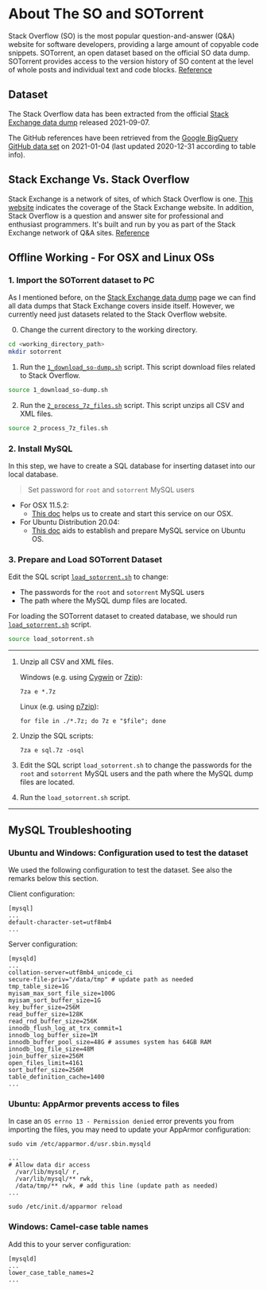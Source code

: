 # About The SO and SOTorrent
Stack Overflow (SO) is the most popular question-and-answer (Q&A) website for software developers, providing a large amount of copyable code snippets. SOTorrent, an open dataset based on the official SO data dump. SOTorrent provides access to the version history of SO content at the level of whole posts and individual text and code blocks. 
[Reference](https://arxiv.org/pdf/1809.02814.pdf)


## Dataset

The Stack Overflow data has been extracted from the official [Stack Exchange data dump](https://archive.org/details/stackexchange) released 2021-09-07. 

The GitHub references have been retrieved from the [Google BigQuery GitHub data set](https://cloud.google.com/bigquery/public-data/github) on 2021-01-04 (last updated 2020-12-31 according to table info).



## Stack Exchange Vs. Stack Overflow

Stack Exchange is a network of sites, of which Stack Overflow is one. [This website](https://stackexchange.com/sites) indicates the coverage of the Stack Exchange website. In addition, Stack Overflow is a question and answer site for professional and enthusiast programmers. It's built and run by you as part of the Stack Exchange network of Q&A sites. 
[Reference](https://meta.stackexchange.com/questions/79593/what-is-the-difference-between-stack-overflow-and-stack-exchange)


## Offline Working - For OSX and Linux OSs

### 1. Import the SOTorrent dataset to PC

As I mentioned before, on the [Stack Exchange data dump](https://archive.org/details/stackexchange) page we can find all data dumps that Stack Exchange covers inside itself. However, we currently need just datasets related to the Stack Overflow website.
 
 0. Change the current directory to the working directory.
 ```sh
 cd <working_directory_path>
 mkdir sotorrent
 ```
 1. Run the [`1_download_so-dump.sh`](so-dump/1_download_so-dump.sh) script. This script download files related to Stack Overflow.
 ```sh
 source 1_download_so-dump.sh
 ```
 2. Run the [`2_process_7z_files.sh`](so-dump/2_process_7z_files.sh)  script. This script unzips all CSV and XML files.
 ```sh
 source 2_process_7z_files.sh
 ```

### 2. Install MySQL 
In this step, we have to create a SQL database for inserting dataset into our local database. 

> Set password for `root` and `sotorrent` MySQL users

* For OSX 11.5.2:
	- [This doc](https://flaviocopes.com/mysql-how-to-install/) helps us to create and start this service on our OSX.
* For Ubuntu Distribution 20.04:
	- [This doc](https://www.digitalocean.com/community/tutorials/how-to-install-mysql-on-ubuntu-18-04) aids to establish and prepare MySQL service on Ubuntu OS.

### 3. Prepare and Load SOTorrent Dataset

Edit the SQL script [`load_sotorrent.sh`](load_sotorrent.sh) to change:
- The passwords for the `root` and `sotorrent` MySQL users
- The path where the MySQL dump files are located.

For loading the SOTorrent dataset to created database, we should run [`load_sotorrent.sh`](load_sotorrent.sh) script.
```sh
source load_sotorrent.sh
```



----

1. Unzip all CSV and XML files.

   Windows (e.g. using [Cygwin](https://www.cygwin.com/) or [7zip](https://www.7-zip.org/)):

   `7za e *.7z`

   Linux (e.g. using [p7zip](https://sourceforge.net/projects/p7zip/)):

   `for file in ./*.7z; do 7z e "$file"; done`

2. Unzip the SQL scripts:

	`7za e sql.7z -osql`
  
3. Edit the SQL script `load_sotorrent.sh` to change the passwords for the `root` and `sotorrent` MySQL users and the path where the MySQL dump files are located.

4. Run the `load_sotorrent.sh` script.

----


## MySQL Troubleshooting

### Ubuntu and Windows: Configuration used to test the dataset

We used the following configuration to test the dataset. See also the remarks below this section.

Client configuration:

    [mysql]
    ...
    default-character-set=utf8mb4
    ...

Server configuration:

    [mysqld]
    ...
    collation-server=utf8mb4_unicode_ci
    secure-file-priv="/data/tmp" # update path as needed
    tmp_table_size=1G
    myisam_max_sort_file_size=100G
    myisam_sort_buffer_size=1G
    key_buffer_size=256M
    read_buffer_size=128K
    read_rnd_buffer_size=256K
    innodb_flush_log_at_trx_commit=1
    innodb_log_buffer_size=1M
    innodb_buffer_pool_size=48G # assumes system has 64GB RAM
    innodb_log_file_size=48M
    join_buffer_size=256M
    open_files_limit=4161
    sort_buffer_size=256M
    table_definition_cache=1400
    ...

### Ubuntu: AppArmor prevents access to files

In case an `OS errno 13 - Permission denied` error prevents you from importing the files, you may need to update your AppArmor configuration:

    sudo vim /etc/apparmor.d/usr.sbin.mysqld
    
    ...
    # Allow data dir access
      /var/lib/mysql/ r,
      /var/lib/mysql/** rwk,
      /data/tmp/** rwk, # add this line (update path as needed)
    ...
    
    sudo /etc/init.d/apparmor reload

### Windows: Camel-case table names

Add this to your server configuration:

    [mysqld]
    ...
    lower_case_table_names=2
    ...
